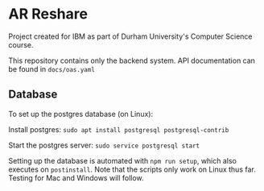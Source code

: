 # AR Reshare

Project created for IBM as part of Durham University's Computer Science course.

This repository contains only the backend system. API documentation can be found in `docs/oas.yaml`

## Database

To set up the postgres database (on Linux):

Install postgres: `sudo apt install postgresql postgresql-contrib`

Start the postgres server: `sudo service postgresql start`

Setting up the database is automated with `npm run setup`, which also executes on `postinstall`. Note that the scripts only work on Linux thus far. Testing for Mac and Windows will follow.
